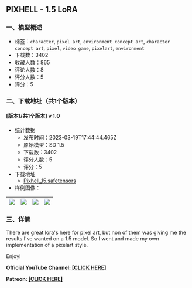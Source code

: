 ## PIXHELL - 1.5 LoRA
### 一、模型概述

- 标签：`character`, `pixel art`, `environment concept art`, `character concept art`, `pixel`, `video game`, `pixelart`, `environment`
- 下载数：3402
- 收藏人数：865
- 评论人数：8
- 评分人数：5
- 评分：5

### 二、下载地址（共1个版本）

#### [版本1/共1个版本] v 1.0

- 统计数据
  - 发布时间：2023-03-19T17:44:44.465Z
  - 原始模型：SD 1.5
  - 下载数：3402
  - 评分人数：5
  - 评分：5
- 下载地址
  - [Pixhell_15.safetensors](https://civitai.com/api/download/models/25319)
- 样例图像：

| <img src="https://image.civitai.com/xG1nkqKTMzGDvpLrqFT7WA/202e4f44-4eed-4428-e92c-1151c1fe9000/width=450/277821.jpeg" /> | <img src="https://image.civitai.com/xG1nkqKTMzGDvpLrqFT7WA/53be8ace-bd8b-4eeb-526a-d8a4e16a7500/width=450/277837.jpeg" /> | <img src="https://image.civitai.com/xG1nkqKTMzGDvpLrqFT7WA/c8996564-dce5-418b-193d-85b1bd8ba900/width=450/277836.jpeg" /> | <img src="https://image.civitai.com/xG1nkqKTMzGDvpLrqFT7WA/6aa6215d-cb43-488f-c915-571e6fc09200/width=450/277835.jpeg" /> |
| ---- | ---- | ---- | ---- |


### 三、详情
<p>There are great lora's here for pixel art, but non of them was giving me the results I've wanted on a 1.5 model. So I went and made my own implementation of a pixelart style.</p><p>Enjoy!</p><p></p><p><strong>Official YouTube Channel:</strong><a target="_blank" rel="ugc" href="https://www.youtube.com/@spybgtoolkit"><strong> [CLICK HERE]</strong></a></p><p><strong>Patreon: </strong><a target="_blank" rel="ugc" href="https://www.patreon.com/SPYBGToolkit"><strong>[CLICK HERE]</strong></a></p>